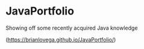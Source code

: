 # JavaPortfolio
Showing off some recently acquired Java knowledge


(https://brianlovega.github.io/JavaPortfolio/)